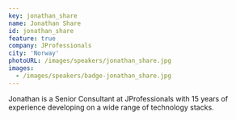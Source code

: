 ```yaml
---
key: jonathan_share
name: Jonathan Share
id: jonathan_share
feature: true
company: JProfessionals
city: 'Norway'
photoURL: /images/speakers/jonathan_share.jpg
images:
  - /images/speakers/badge-jonathan_share.jpg
---
```

Jonathan is a Senior Consultant at JProfessionals with 15 years of experience developing on a wide range of technology stacks.